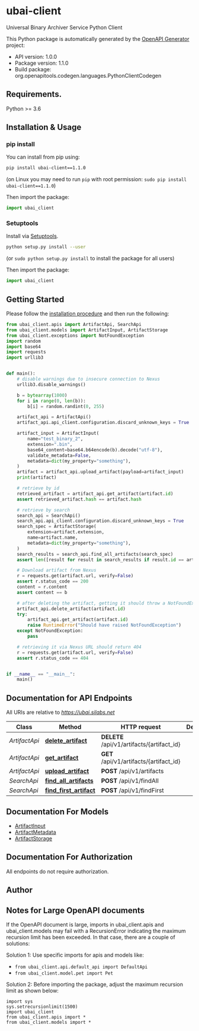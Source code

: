 # ubai-client
Universal Binary Archiver Service Python Client

This Python package is automatically generated by the [OpenAPI Generator](https://openapi-generator.tech) project:

- API version: 1.0.0
- Package version: 1.1.0
- Build package: org.openapitools.codegen.languages.PythonClientCodegen

## Requirements.

Python >= 3.6

## Installation & Usage
### pip install

You can install from pip using:

```sh
pip install ubai-client==1.1.0
```
(on Linux you may need to run `pip` with root permission: `sudo pip install ubai-client==1.1.0`)

Then import the package:
```python
import ubai_client
```

### Setuptools

Install via [Setuptools](http://pypi.python.org/pypi/setuptools).

```sh
python setup.py install --user
```
(or `sudo python setup.py install` to install the package for all users)

Then import the package:
```python
import ubai_client
```

## Getting Started

Please follow the [installation procedure](#installation--usage) and then run the following:

```python
from ubai_client.apis import ArtifactApi, SearchApi
from ubai_client.models import ArtifactInput, ArtifactStorage
from ubai_client.exceptions import NotFoundException
import random
import base64
import requests
import urllib3


def main():
    # disable warnings due to insecure connection to Nexus
    urllib3.disable_warnings()

    b = bytearray(1000)
    for i in range(0, len(b)):
        b[i] = random.randint(0, 255)

    artifact_api = ArtifactApi()
    artifact_api.api_client.configuration.discard_unknown_keys = True

    artifact_input = ArtifactInput(
        name="test_binary_2",
        extension=".bin",
        base64_content=base64.b64encode(b).decode("utf-8"),
        validate_metadata=False,
        metadata=dict(my_property="something"),
    )
    artifact = artifact_api.upload_artifact(payload=artifact_input)
    print(artifact)

    # retrieve by id
    retrieved_artifact = artifact_api.get_artifact(artifact.id)
    assert retrieved_artifact.hash == artifact.hash

    # retrieve by search
    search_api = SearchApi()
    search_api.api_client.configuration.discard_unknown_keys = True
    search_spec = ArtifactStorage(
        extension=artifact.extension,
        name=artifact.name,
        metadata=dict(my_property="something"),
    )
    search_results = search_api.find_all_artifacts(search_spec)
    assert len([result for result in search_results if result.id == artifact.id]) == 1

    # Download artifact from Nexus
    r = requests.get(artifact.url, verify=False)
    assert r.status_code == 200
    content = r.content
    assert content == b

    # after deleting the artifact, getting it should throw a NotFoundException
    artifact_api.delete_artifact(artifact.id)
    try:
        artifact_api.get_artifact(artifact.id)
        raise RuntimeError("Should have raised NotFoundException")
    except NotFoundException:
        pass

    # retrieving it via Nexus URL should return 404
    r = requests.get(artifact.url, verify=False)
    assert r.status_code == 404


if __name__ == "__main__":
    main()

```

## Documentation for API Endpoints

All URIs are relative to *https://ubai.silabs.net*

Class | Method | HTTP request | Description
------------ | ------------- | ------------- | -------------
*ArtifactApi* | [**delete_artifact**](docs/ArtifactApi.md#delete_artifact) | **DELETE** /api/v1/artifacts/{artifact_id} | 
*ArtifactApi* | [**get_artifact**](docs/ArtifactApi.md#get_artifact) | **GET** /api/v1/artifacts/{artifact_id} | 
*ArtifactApi* | [**upload_artifact**](docs/ArtifactApi.md#upload_artifact) | **POST** /api/v1/artifacts | 
*SearchApi* | [**find_all_artifacts**](docs/SearchApi.md#find_all_artifacts) | **POST** /api/v1/findAll | 
*SearchApi* | [**find_first_artifact**](docs/SearchApi.md#find_first_artifact) | **POST** /api/v1/findFirst | 


## Documentation For Models

 - [ArtifactInput](docs/ArtifactInput.md)
 - [ArtifactMetadata](docs/ArtifactMetadata.md)
 - [ArtifactStorage](docs/ArtifactStorage.md)


## Documentation For Authorization

 All endpoints do not require authorization.

## Author




## Notes for Large OpenAPI documents
If the OpenAPI document is large, imports in ubai_client.apis and ubai_client.models may fail with a
RecursionError indicating the maximum recursion limit has been exceeded. In that case, there are a couple of solutions:

Solution 1:
Use specific imports for apis and models like:
- `from ubai_client.api.default_api import DefaultApi`
- `from ubai_client.model.pet import Pet`

Solution 2:
Before importing the package, adjust the maximum recursion limit as shown below:
```
import sys
sys.setrecursionlimit(1500)
import ubai_client
from ubai_client.apis import *
from ubai_client.models import *
```

